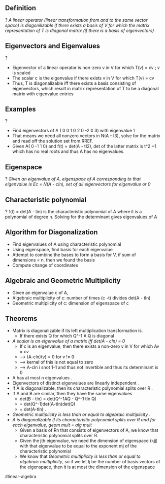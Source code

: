 
## Definition
?
*A linear operator (linear transformation from and to the same vector space) is diagonilizable if there exists a basis of V for which the matrix representation of T is diagonal matrix (if there is a basis of eigenvectors)*

## Eigenvectors and Eigenvalues
?
- Eigenvector of a linear operator is non-zero v in V for which T(v) = cv ; v is scaled
- The scalar c is the eigenvalue if there exists v in V for which T(v) = cv
- Thus, T is diagonalizable iff there exists a basis consisting of eigenvectors, which result in matrix representation of T to be a diagonal matrix with eigenvalue entries

## Examples
?
- Find eigenvectors of A ( 0 0 1 
					 0 2 0
					 -2 0 3) with eigenvalue 1
- That means we need all nonzero vectors in N(A - I3), solve for the matrix and read off the solution set from RREF.
- Given A( 0 -1 1 0) and f(t) = det(A - tI2), det of the latter matrix is t^2 +1 which has no real roots and thus A has no eigenvalues.


## Eigenspace
?
*Given an eigenvalue of A, eigenspace of A corresponding to that eigenvalue is Ec = N(A - cIn), set of all eigenvectors for eigenvalue or 0*

## Characteristic polynomial
?
f(t) = det(A - tin) is the characteristic polynomial of A where it is a polynomial of degree n. Solving for the determinant gives eigenvalues of A 

## Algorithm for Diagonalization
- Find eigenvalues of A using characteristic polynomial
- Using eigenspace, find basis for each eigenvalue
- Attempt to combine the bases to form a basis for V, if sum of dimensions = n, then we found the basis
- Compute change of coordinates

## Algebraic and Geometric Multiplicity
- Given an eigenvalue c of A,
- Algebraic multiplicity of c: number of times (c -t) divides det(A - tIn)
- Geometric multiplicity of c: dimension of eigenspace of c

## Theorems
- Matrix is diagonalizable if its left multiplication transformation is.
	- If there exists Q for which Q^-1 A Q is diagonal
- *A scalar is an eigenvalue of a matrix iff det(A - cIn) = 0*
	- If c is an eigenvalue, then there exists a non-zero v in V for which Av = cv
	- --> (A-cIn)(v) = 0 for v != 0
	- --> kernel of this is not equal to zero
	- --> A-cIn i snot 1-1 and thus not invertible and thus its determinant is 0
-  A has at most n eigenvalues
.
- Eigenvectors of distinct eigenvalues are linearly independent 
.
- If A is diagonalizable, then its characteristic polynomial splits over R
.
- If A and B are similar, then they have the same eigenvalues
	- det(B - tIn) = det(Q^-1AQ - Q^-1 tIn Q)
	- = det(Q^-1)det(A-tIn)det(Q)
	- = det(A-tIn)
.
- *Geometric multiplicity is less than or equal to algebraic multiplicity*
.
- *A is diagonalizable if its characteristic polynomial splits over R and for each eigenvalue, geom mult = alg mult*
	- Given a basis of Rn that consists of eigenvectors of A, we know that characteristic polynomial splits over R.
	- Given the jth eigenvalue, we need the dimension of eigenspace (kjj) with that eigenvalue to be equal to the exponent mj of the characteristic polynomial
	- We know that *Geometric multiplicity is less than or equal to algebraic multiplicity*, so if we let lj be the number of basis vectors of the eigenspace, then it is at most the dimension of the eigenspace




#linear-algebra